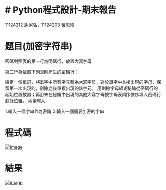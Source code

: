 # # Python程式設計-期末報告
11124212 謝家弘，11124203 黃恩維

# 題目(加密字符串)
密碼對照表的第一行為明碼行，放置大寫字母

第二行為依照下列規則產生的密碼行：

給定一個單詞，將單字中所有字元轉為大寫字母，對於單字中重複出現的字母，保留第一次出現的，刪除之後重複出現的該字元。
用剩餘字母組成秘鑰從密碼行的起始位置放置；再用未在秘鑰中出現的其他大寫字母按字母表順序依序填入密碼行剩餘位置。
兩筆輸入

1.輸入一個字串作為密鑰
2.輸入一個需要加密的字串

# 程式碼
[![image](https://github.com/rolocytgh/PyFinal/assets/113405730/c1920616-b449-4307-bc3a-6d8fd6c7e79d)](https://github.com/rolocytgh/PyFinal/blob/main/images/338565415-c1920616-b449-4307-bc3a-6d8fd6c7e79d.png)


# 結果
[![image](https://github.com/rolocytgh/PyFinal/assets/113405730/f7410321-9580-4aff-9f35-c8888f4ddcc1)](https://github.com/rolocytgh/PyFinal/blob/main/images/338565194-f7410321-9580-4aff-9f35-c8888f4ddcc1.png)


